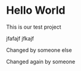 # Hello World

This is our test project

jfafajf jfkajf

Changed by someone else

Changed again by someone
